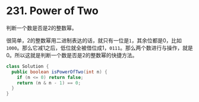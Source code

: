 # 231. Power of Two

判断一个数是否是2的整数幂。

很简单，2的整数幂用二进制表达的话，就只有一位是`1`，其余位都是0，比如`1000`。那么它减1之后，低位就全被借位成1，`0111`。那么两个数进行与操作，就是0。所以这就是判断一个数是否是2的整数幂的快捷方法。

```java
class Solution {
  public boolean isPowerOfTwo(int n) {
    if (n <= 0) return false;
    return (n & n - 1) == 0;
  }
}
```